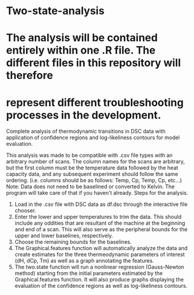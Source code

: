 # Two-state-analysis
# The analysis will be contained entirely within one .R file. The different files in this repository will therefore
# represent different troubleshooting processes in the development.

Complete analysis of thermodynamic transitions in DSC data with application of confidence regions and log-likeliness contours for model evaluation.

This analysis was made to be compatible with .csv file types with an arbitrary number of scans. The column names for the 
scans are arbitrary, but the first column must be the temperature data followed by the heat capacity data, and any 
subsequent experiment should follow the same ordering. (i.e. columns should be as follows: Temp, Cp, Temp, Cp, etc...)
Note: Data does not need to be baselined or converted to Kelvin. The program will take care of that if you haven't already.
Steps for the analysis.
1. Load in the .csv file with DSC data as df.dsc through the interactive file chooser.
2. Enter the lower and upper temperatures to trim the data. This should include any oddities that are resultant of the machine
at the beginning and end of a scan. This will also serve as the peripheral bounds for the upper and lower baselines, respectively.
3. Choose the remaining bounds for the baselines.
4. The Graphical.features function will automatically analyze the data and create estimates for the three thermeodynamic
parameters of interest (dH, dCp, Tm) as well as a graph annotating the features.
5. The two.state function will run a nonlinear regression (Gauss-Newton method) starting from the initial parameters estimated
by the Graphical.features function. It will also produce graphs displaying the evaluation of the confidence regions as well as
log-likeliness contours.

